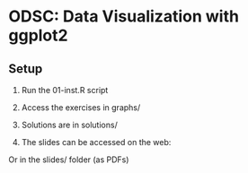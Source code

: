 # ODSC: Data Visualization with ggplot2 

## Setup 

1. Run the 01-inst.R script

2. Access the exercises in graphs/ 

3. Solutions are in solutions/ 

4. The slides can be accessed on the web: 

Or in the slides/ folder (as PDFs)